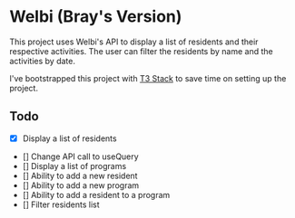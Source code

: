 # Welbi (Bray's Version)

This project uses Welbi's API to display a list of residents and their respective activities. The user can filter the residents by name and the activities by date.

I've bootstrapped this project with [T3 Stack](https://create.t3.gg/) to save time on setting up the project.

## Todo

- [x] Display a list of residents
- [] Change API call to useQuery
- [] Display a list of programs
- [] Ability to add a new resident
- [] Ability to add a new program
- [] Ability to add a resident to a program
- [] Filter residents list
